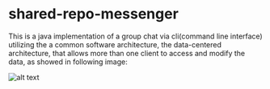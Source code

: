 # shared-repo-messenger

This is a java implementation of a group chat via cli(command line interface) utilizing the a common software architecture,
the data-centered architecture, that allows more than one client to access and modify the data, as showed in following image:

![alt text](https://www.tutorialspoint.com/software_architecture_design/images/data_centered_architecture.jpg)

